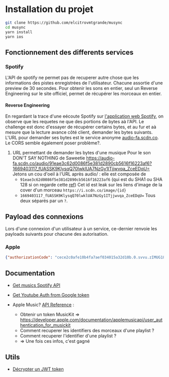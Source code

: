 # Installation du projet
```zsh
git clone https://github.com/elcitrovmtgrande/musync
cd musync
yarn install
yarn ios
```


## Fonctionnement des differents services

### Spotify
L'API de spotify ne permet pas de recuperer autre chose que les informations des pistes enregistrées de l'utilisateur. Chacune assortie d'une preview de 30 secondes.
Pour obtenir les sons en entier, seul un Reverse Engineering sur le site officiel, permet de récupérer les morceaux en entier.

#### Reverse Engineering
En regardant la trace d'une eécoute Spotify sur [l'application web Spotify](https://open.spotify.com/), on observe que les requetes ne que des portions de bytes aà l'API. Le challenge est donc d'essayer de récupérer certains bytes, et au fur et aà mesure que la lecture avance côté client, demander les bytes suivants.
L'URL pour demander ses bytes est le service anonyme [audio-fa.scdn.co](https://audio-fa.scdn.co/audio/).
Le CORS semble également poser problème?.

1. URL permettant de demander les bytes d'une musique
   Pour le son DON'T SAY NOTHING de Saweetie
   https://audio-fa.scdn.co/audio/91eae3c62d0086f5e381d2890cb5616f16223af6?1669403117_fUASSK9KlysqQ70lwklUA7NzGy1ITjjwvqa_ZceEDqU=
   Jetons un cou d'oeil à l'URL après audio/ : elle est composée de
   - `91eae3c62d0086f5e381d2890cb5616f16223af6` (qui est du SHA1 ou SHA 128 si on regarde cette [ref](https://www.tunnelsup.com/hash-analyzer/)) Cet id est leak sur les liens d'image de la cover d'un morceau `https://i.scdn.co/image/{id}`
   - `1669403117_fUASSK9KlysqQ70lwklUA7NzGy1ITjjwvqa_ZceEDqU=`
  Tous deux séparés par un `?`.


## Payload des connexions
Lors d'une connexion d'un utilisateur à un service, ce-dernier renvoie les payloads suivants pour chacune des autorisation.

### Apple
```json
{"authorizationCode": "cece2c0afe10b4fa7aef034015a32d10b.0.svvu.zIMUG18OyQ_CsxLAIqBJFA", "email": null, "fullName": {"familyName": null, "givenName": null, "middleName": null, "namePrefix": null, "nameSuffix": null, "nickname": null}, "identityToken": "eyJraWQiOiJmaDZCczhDIiwiYWxnIjoiUlMyNTYifQ.eyJpc3MiOiJodHRwczovL2FwcGxlaWQuYXBwbGUuY29tIiwiYXVkIjoiaG9zdC5leHAuRXhwb25lbnQiLCJleHAiOjE2NjkxNTgxNjIsImlhdCI6MTY2OTA3MTc2Miwic3ViIjoiMDAwNTU0LjZkY2QwZDRjYzVmMjQ5NjRhZDkwOGE2ZmViZWZjMGEzLjE1NTAiLCJjX2hhc2giOiJJdnZNQ0k1bWJWUDZWR0tHVUxhMWNRIiwiZW1haWwiOiJjb250YWN0Lm1henpvdHRpQGdtYWlsLmNvbSIsImVtYWlsX3ZlcmlmaWVkIjoidHJ1ZSIsImF1dGhfdGltZSI6MTY2OTA3MTc2Miwibm9uY2Vfc3VwcG9ydGVkIjp0cnVlfQ.sjJH5myysKn19M6zgU1PfpCTNpvs-Vv6UxaUifuj9P4E00_e-ZiADYAz3NrXhnZ3VmVkAQuGn0hf-CGO41nLJ8_XcJUY109zz5Vjf2Tb6kv4A_zsR1ohnCCfqKghFlMFmJjFYKoLyVb0wkvN5O3EpFT-hh5ItoBJEtmAESyzXnWeamAIxTzO0jftUdl61z2Ob26Rib65GC8NZt6t9cHa_YuVIL8jPI7Q4kD65Z7z6N92Rz6TS8Ob5hMiw5ldjvwgsRwi46rVgkSKO367qTwjskPP5Xh7ErMAndgQ6cxpBFXGdBviT9lSBHhPqwdeqhXSZaOBALtfd-3blTgOdfKC5A", "realUserStatus": 1, "state": null, "user": "000554.6dcd0d4cc5f24964ad908a6febefc0a3.1550"}
```

## Documentation
- [Get musics Spotify API](https://developer.spotify.com/documentation/general/guides/track-relinking-guide/#track-relinking-in-the-web-api)
- [Get Youtube Auth from Google token](https://developers.google.com/youtube/registering_an_application)

- Apple Music? [API Reference](https://developer.apple.com/documentation/applemusicapi/get_all_library_songs) :
  - Obtenir un token MusicKit => https://developer.apple.com/documentation/applemusicapi/user_authentication_for_musickit
  - Comment recuperer les identifiers des morceaux d'une playlist ?
  - Comment recuperer l'identifier d'une playlist ?
  - => Une fois ces infos, c'est gagné

## Utils
- [Décrypter un JWT token]()